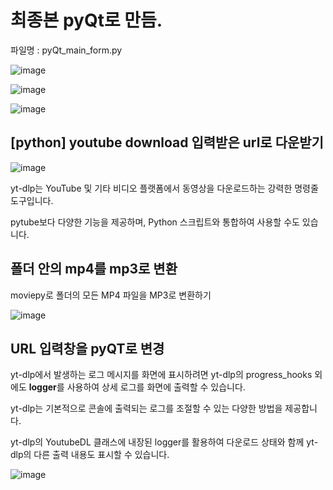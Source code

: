 # 최종본  pyQt로 만듬. 
 파일명 : pyQt_main_form.py

![image](https://github.com/user-attachments/assets/bdaa4de4-ce6a-4aef-bbd5-b8c0357c6a33)

![image](https://github.com/user-attachments/assets/b3c8d62a-684a-41e5-b482-b744d56bc08a)

![image](https://github.com/user-attachments/assets/784581e2-a4c0-4add-a11d-5742d7bb7179)




## [python] youtube download 입력받은 url로 다운받기

![image](https://github.com/user-attachments/assets/8d284744-8d94-4ad5-8221-eec51dcc8ac4)


yt-dlp는 YouTube 및 기타 비디오 플랫폼에서 동영상을 다운로드하는 강력한 명령줄 도구입니다. 

pytube보다 다양한 기능을 제공하며, Python 스크립트와 통합하여 사용할 수도 있습니다.



## 폴더 안의 mp4를 mp3로 변환

moviepy로 폴더의 모든 MP4 파일을 MP3로 변환하기

![image](https://github.com/user-attachments/assets/2fac79a4-b8a9-43ce-873f-79c6b69d91a6)



## URL 입력창을 pyQT로  변경

yt-dlp에서 발생하는 로그 메시지를 화면에 표시하려면 
yt-dlp의 progress_hooks 외에도 **logger**를 사용하여 상세 로그를 화면에 출력할 수 있습니다. 

yt-dlp는 기본적으로 콘솔에 출력되는 로그를 조절할 수 있는 다양한 방법을 제공합니다.

yt-dlp의 YoutubeDL 클래스에 내장된 logger를 활용하여 다운로드 상태와 함께 yt-dlp의 다른 출력 내용도 표시할 수 있습니다.

![image](https://github.com/user-attachments/assets/3c4c29b4-3fbf-4a6e-825d-4a81e9e487b6)



